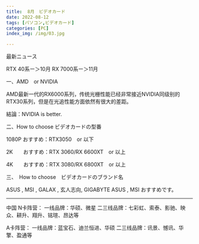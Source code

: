 ```yaml
---
title:  8月　ビデオカード
date: 2022-08-12
tags: [パソコン,ビデオカード]
categories: [PC]
index_img: /img/03.jpg

---
```


最新ニュース

RTX 40系ー＞10月
RX 7000系ー＞11月

一、AMD　or NVIDIA

AMD最新一代的RX6000系列，传统光栅性能已经非常接近NVIDIA同级别的RTX30系列，但是在光追性能方面依然有很大的差距。

結論：NVIDIA is better.

二、How to choose ビデオカードの型番

1080P おすすめ：RTX3050　or 以下

2K　　おすすめ：RTX 3060/RX 6600XT　or 以上

4K　　おすすめ：RTX 3080/RX 6800XT　or 以上

三、　How to choose　ビデオカードのブランド名

ASUS , MSI , GALAX , 玄人志向, GIGABYTE
ASUS , MSI おすすめです。

-----------------------------------

中国
N卡阵营：
一线品牌：华硕、微星
二三线品牌：七彩虹、索泰、影驰、映众、耕升、翔升、铭瑄、昂达等

A卡阵营：
一线品牌：蓝宝石、迪兰恒进、华硕
二三线品牌：讯景、憾讯、华擎、盈通等


